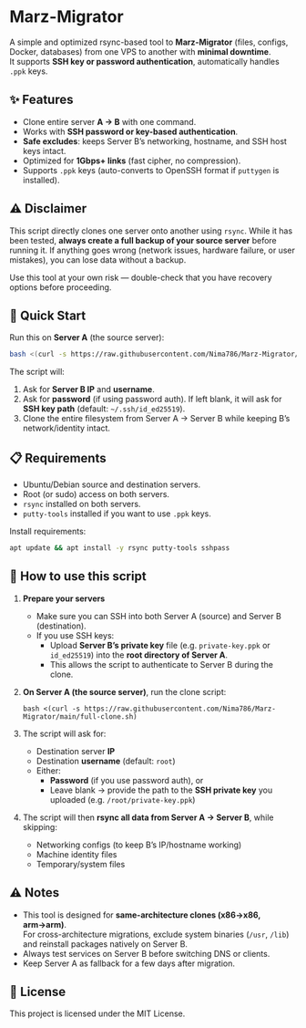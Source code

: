 # Marz-Migrator

A simple and optimized rsync-based tool to **Marz-Migrator** (files, configs, Docker, databases) from one VPS to another with **minimal downtime**.  
It supports **SSH key or password authentication**, automatically handles `.ppk` keys.

## ✨ Features
- Clone entire server **A → B** with one command.
- Works with **SSH password or key-based authentication**.
- **Safe excludes**: keeps Server B’s networking, hostname, and SSH host keys intact.
- Optimized for **1Gbps+ links** (fast cipher, no compression).
- Supports `.ppk` keys (auto-converts to OpenSSH format if `puttygen` is installed).

⚠️ Disclaimer
-------------

This script directly clones one server onto another using `rsync`. While it has been tested, **always create a full backup of your source server** before running it. If anything goes wrong (network issues, hardware failure, or user mistakes), you can lose data without a backup.

Use this tool at your own risk — double-check that you have recovery options before proceeding.
## 🚀 Quick Start
Run this on **Server A** (the source server):

```bash
bash <(curl -s https://raw.githubusercontent.com/Nima786/Marz-Migrator/main/full-clone.sh)
```

The script will:
1. Ask for **Server B IP** and **username**.
2. Ask for **password** (if using password auth). If left blank, it will ask for **SSH key path** (default: `~/.ssh/id_ed25519`).
3. Clone the entire filesystem from Server A → Server B while keeping B’s network/identity intact.

## 📋 Requirements
- Ubuntu/Debian source and destination servers.
- Root (or sudo) access on both servers.
- `rsync` installed on both servers.
- `putty-tools` installed if you want to use `.ppk` keys.

Install requirements:
```bash
apt update && apt install -y rsync putty-tools sshpass
```
📖 How to use this script
-------------------------

1.  **Prepare your servers**
    *   Make sure you can SSH into both Server A (source) and Server B (destination).
    *   If you use SSH keys:
        *   Upload **Server B’s private key** file (e.g. `private-key.ppk` or `id_ed25519`) into the **root directory of Server A**.
        *   This allows the script to authenticate to Server B during the clone.
2.  **On Server A (the source server)**, run the clone script:
    
        bash <(curl -s https://raw.githubusercontent.com/Nima786/Marz-Migrator/main/full-clone.sh)
    
3.  The script will ask for:
    *   Destination server **IP**
    *   Destination **username** (default: `root`)
    *   Either:
        *   **Password** (if you use password auth), or
        *   Leave blank → provide the path to the **SSH private key** you uploaded (e.g. `/root/private-key.ppk`)
4.  The script will then **rsync all data from Server A → Server B**, while skipping:
    *   Networking configs (to keep B’s IP/hostname working)
    *   Machine identity files
    *   Temporary/system files
    

## ⚠️ Notes
- This tool is designed for **same-architecture clones (x86→x86, arm→arm)**.  
  For cross-architecture migrations, exclude system binaries (`/usr`, `/lib`) and reinstall packages natively on Server B.
- Always test services on Server B before switching DNS or clients.
- Keep Server A as fallback for a few days after migration.

## 📜 License
This project is licensed under the MIT License.
